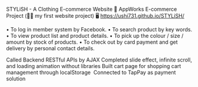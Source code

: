 STYLiSH - A Clothing E-commerce Website 
🏫 AppWorks E-commerce Project (☝🏼 my first website project)
🖥 https://ushi731.github.io/STYLiSH/


• To log in member system by Facebook. 
• To search product by key words.
• To view product list and product details.
• To pick up the colour / size / amount by stock of products. 
• To check out by card payment and get delivery by personal contact details.

Called Backend RESTful APIs by AJAX 
Completed slide effect, infinite scroll, and loading animation without libraries
Built cart page for shopping cart management through localStorage 
Connected to TapPay as payment solution
